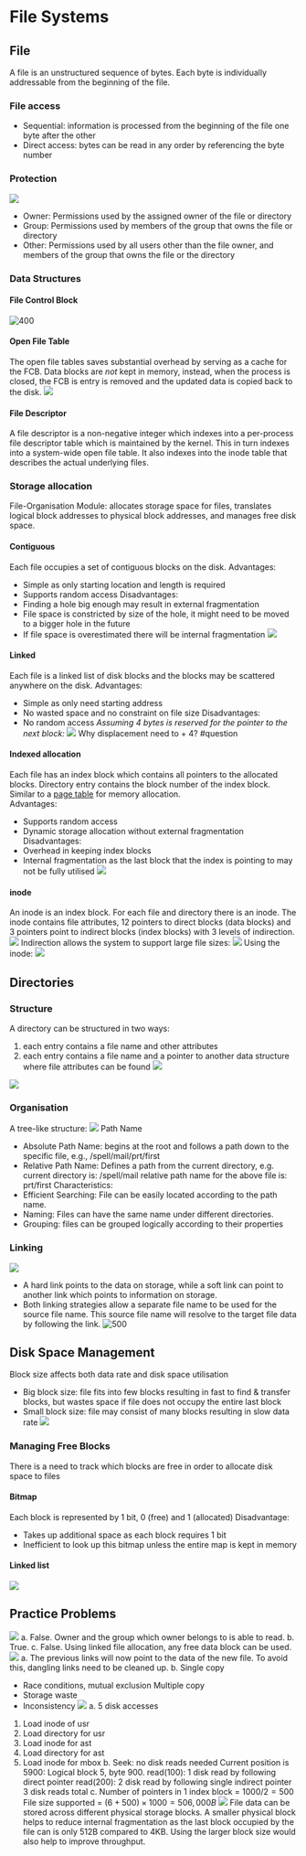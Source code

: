 # File Systems
## File
A file is an unstructured sequence of bytes. Each byte is individually addressable from the beginning of the file.
### File access
- Sequential: information is processed from the beginning of the file one byte after the other
- Direct access: bytes can be read in any order by referencing the byte number
### Protection
![](https://i.imgur.com/9acuiz6.png)
- Owner: Permissions used by the assigned owner of the file or directory
- Group: Permissions used by members of the group that owns the file or directory
- Other: Permissions used by all users other than the file owner, and members of the group that owns the file or the directory
### Data Structures
#### File Control Block
![400](https://i.imgur.com/xKpBYnL.png)
#### Open File Table
The open file tables saves substantial overhead by serving as a cache for the FCB. Data blocks are *not* kept in memory, instead, when the process is closed, the FCB is entry is removed and the updated data is copied back to the disk.
![](https://i.imgur.com/YG1FRQs.png)
#### File Descriptor
A file descriptor is a non-negative integer which indexes into a per-process file descriptor table which is maintained by the kernel. This in turn indexes into a system-wide open file table. It also indexes into the inode table that describes the actual underlying files.
### Storage allocation
File-Organisation Module: allocates storage space for files, translates logical block addresses to physical block addresses, and manages free disk space.
#### Contiguous
Each file occupies a set of contiguous blocks on the disk.
Advantages:
- Simple as only starting location and length is required
- Supports random access
Disadvantages:
- Finding a hole big enough may result in external fragmentation
- File space is constricted by size of the hole, it might need to be moved to a bigger hole in the future
- If file space is overestimated there will be internal fragmentation
![](https://i.imgur.com/YKfQr9s.png)
#### Linked
Each file is a linked list of disk blocks and the blocks may be scattered anywhere on the disk.
Advantages:
- Simple as only need starting address
- No wasted space and no constraint on file size
Disadvantages:
- No random access
*Assuming 4 bytes is reserved for the pointer to the next block:*
![](https://i.imgur.com/seAqKqD.png)
Why displacement need to + 4? #question
#### Indexed allocation
Each file has an index block which contains all pointers to the allocated blocks. Directory entry contains the block number of the index block. Similar to a [page table](Notes/Memory%20Organisation.md#^b8969e) for memory allocation.  
Advantages:
- Supports random access
- Dynamic storage allocation without external fragmentation
Disadvantages:
- Overhead in keeping index blocks
- Internal fragmentation as the last block that the index is pointing to may not be fully utilised
![](https://i.imgur.com/1sYk7IS.png)
#### inode
An inode is an index block. For each file and directory there is an inode. The inode contains file attributes, 12 pointers to direct blocks (data blocks) and 3 pointers point to indirect blocks (index blocks) with 3 levels of indirection.
![](https://i.imgur.com/0t64Mny.png)
Indirection allows the system to support large file sizes:
![](https://i.imgur.com/zFuqkwv.png)
Using the inode:
![](https://i.imgur.com/XzcIDIN.png)
## Directories
### Structure
A directory can be structured in two ways:
1. each entry contains a file name and other attributes
2. each entry contains a file name and a pointer to another data structure where file attributes can be found
![](https://i.imgur.com/n5wb4w0.png)

![](https://i.imgur.com/qw4qB6W.png)
### Organisation
A tree-like structure:
![](https://i.imgur.com/7FbJ3PU.png)
Path Name
- Absolute Path Name: begins at the root and follows a path down to the specific file, e.g., /spell/mail/prt/first
- Relative Path Name: Defines a path from the current directory, e.g. current directory is: /spell/mail relative path name for the above file is: prt/first
Characteristics:
- Efficient Searching: File can be easily located according to the path name.
- Naming: Files can have the same name under different directories.
- Grouping: files can be grouped logically according to their properties
### Linking
![](https://i.imgur.com/XBiK2Ib.png)
- A hard link points to the data on storage, while a soft link can point to another link which points to information on storage.
- Both linking strategies allow a separate file name to be used for the source file name. This source file name will resolve to the target file data by following the link.
![500](https://i.imgur.com/1kMzyvA.png)
## Disk Space Management
Block size affects both data rate and disk space utilisation
- Big block size: file fits into few blocks resulting in fast to find & transfer blocks, but wastes space if file does not occupy the entire last block
- Small block size: file may consist of many blocks resulting in slow data rate
![](https://i.imgur.com/ozMKoK9.png)
### Managing Free Blocks
There is a need to track which blocks are free in order to allocate disk space to files
#### Bitmap
Each block is represented by 1 bit, 0 (free) and 1 (allocated)
Disadvantage:
- Takes up additional space as each block requires 1 bit
- Inefficient to look up this bitmap unless the entire map is kept in memory
#### Linked list
![](https://i.imgur.com/habWC4G.png)
## Practice Problems
![](https://i.imgur.com/q4C26Gf.png)
a. False. Owner and the group which owner belongs to is able to read.
b. True.
c. False. Using linked file allocation, any free data block can be used.
![](https://i.imgur.com/3BDfuQU.png)
a. The previous links will now point to the data of the new file. To avoid this, dangling links need to be cleaned up.
b. 
Single copy
- Race conditions, mutual exclusion
Multiple copy
- Storage waste
- Inconsistency
![](https://i.imgur.com/VEuDidH.png)
a. 5 disk accesses
1. Load inode of usr
2. Load directory for usr
3. Load inode for ast
4. Load directory for ast
5. Load inode for mbox
b. Seek: no disk reads needed
Current position is 5900: Logical block 5, byte 900.
read(100): 1 disk read by following direct pointer
read(200): 2 disk read by following single indirect pointer
3 disk reads total
c. 
Number of pointers in 1 index block = $1000/2=500$
File size supported = $(6+500) \times 1000=506,000B$
![](https://i.imgur.com/VB9xuM7.png)
File data can be stored across different physical storage blocks. A smaller physical block helps to reduce internal fragmentation as the last block occupied by the file can is only 512B compared to 4KB. Using the larger block size would also help to improve throughput.
